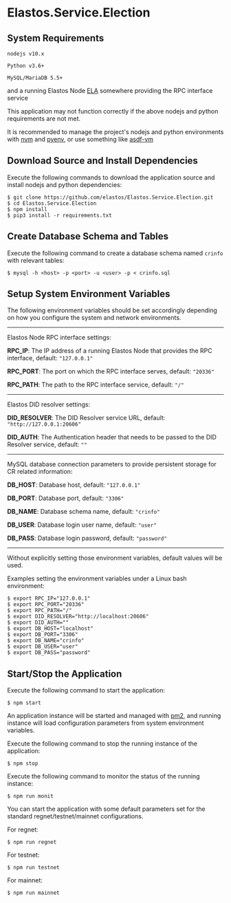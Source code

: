 # Elastos.Service.Election

## System Requirements

`nodejs v10.x`

`Python v3.6+`

`MySQL/MariaDB 5.5+`

and a running Elastos Node [ELA](https://github.com/elastos/Elastos.ELA) somewhere providing the RPC interface service

This application may not function correctly if the above nodejs and python requirements are not met.

It is recommended to manage the project's nodejs and python environments with [nvm](https://github.com/nvm-sh/nvm/) and [pyenv](https://github.com/pyenv/pyenv), or use something like [asdf-vm](https://github.com/asdf-vm/asdf)



## Download Source and Install Dependencies

Execute the following commands to download the application source and install nodejs and python dependencies: 

```
$ git clone https://github.com/elastos/Elastos.Service.Election.git
$ cd Elastos.Service.Election
$ npm install
$ pip3 install -r requirements.txt
```



## Create Database Schema and Tables

Execute the following command to create a database schema named `crinfo` with relevant tables: 

```
$ mysql -h <host> -p <port> -u <user> -p < crinfo.sql
```



## Setup System Environment Variables

The following environment variables should be set accordingly depending on how you configure the system and network environments.

------

Elastos Node RPC interface settings:

**RPC_IP**: The IP address of a running Elastos Node that provides the RPC interface, default: `"127.0.0.1"`

**RPC_PORT**: The port on which the RPC interface serves, default: `"20336"`

**RPC_PATH**: The path to the RPC interface service, default: `"/"`

------

Elastos DID resolver settings:

**DID_RESOLVER**: The DID Resolver service URL, default: `"http://127.0.0.1:20606"` 

**DID_AUTH**: The Authentication header that needs to be passed to the DID Resolver service, default: `""`

------

MySQL database connection parameters to provide persistent storage for CR related information:

**DB_HOST**:  Database host, default: `"127.0.0.1"`

**DB_PORT**: Database port, default: `"3306"`

**DB_NAME**: Database schema name, default: `"crinfo"`

**DB_USER**: Database login user name, default: `"user"`

**DB_PASS**: Database login password, default: `"password"`

------

Without explicitly setting those environment variables, default values will be used.

Examples setting the environment variables under a Linux bash environment:

```
$ export RPC_IP="127.0.0.1"
$ export RPC_PORT="20336"
$ export RPC_PATH="/"
$ export DID_RESOLVER="http://localhost:20606"
$ export DID_AUTH=""
$ export DB_HOST="localhost"
$ export DB_PORT="3306"
$ export DB_NAME="crinfo"
$ export DB_USER="user"
$ export DB_PASS="password"
```



## Start/Stop the Application

Execute the following command to start the application:

```
$ npm start
```

An application instance will be started and managed with [pm2](https://github.com/Unitech/pm2), and running instance will load configuration parameters from system environment variables. 

Execute the following command to stop the running instance of the application:

```
$ npm stop
```

Execute the following command to monitor the status of the running instance:

```
$ npm run monit
```

You can start the application with some default parameters set for the standard regnet/testnet/mainnet configurations.

For regnet:

```
$ npm run regnet
```

For testnet:

```
$ npm run testnet
```

For mainnet:

```
$ npm run mainnet
```

